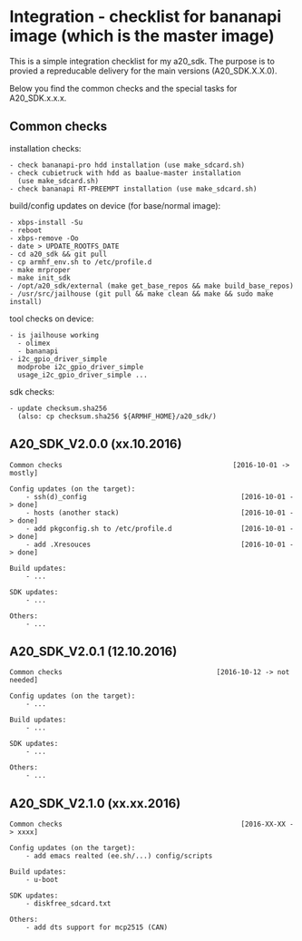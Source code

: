 Integration - checklist for bananapi image (which is the master image)
======================================================================

This is a simple integration checklist for my a20_sdk. The purpose is to provied a repreducable delivery for the main versions (A20_SDK.X.X.0).

Below you find the common checks and the special tasks for A20_SDK.x.x.x.


Common checks
-------------

installation checks:

	- check bananapi-pro hdd installation (use make_sdcard.sh)
	- check cubietruck with hdd as baalue-master installation
	  (use make_sdcard.sh)
	- check bananapi RT-PREEMPT installation (use make_sdcard.sh)

build/config updates on device (for base/normal image):

	- xbps-install -Su
	- reboot
	- xbps-remove -Oo
	- date > UPDATE_ROOTFS_DATE
	- cd a20_sdk && git pull
	- cp armhf_env.sh to /etc/profile.d
	- make mrproper
	- make init_sdk
	- /opt/a20_sdk/external (make get_base_repos && make build_base_repos)
	- /usr/src/jailhouse (git pull && make clean && make && sudo make install)

tool checks on device:

	- is jailhouse working
	  - olimex
	  - bananapi
	- i2c_gpio_driver_simple
	  modprobe i2c_gpio_driver_simple
	  usage_i2c_gpio_driver_simple ...

sdk checks:

	- update checksum.sha256
	  (also: cp checksum.sha256 ${ARMHF_HOME}/a20_sdk/)


A20_SDK_V2.0.0 (xx.10.2016)
---------------------------

	Common checks                                          [2016-10-01 -> mostly]

	Config updates (on the target):
		- ssh(d)_config                                      [2016-10-01 -> done]
		- hosts (another stack)                              [2016-10-01 -> done]
		- add pkgconfig.sh to /etc/profile.d                 [2016-10-01 -> done]
		- add .Xresouces                                     [2016-10-01 -> done]

	Build updates:
		- ...

	SDK updates:
		- ...

	Others:
		- ...


A20_SDK_V2.0.1 (12.10.2016)
---------------------------

	Common checks                                      [2016-10-12 -> not needed]

	Config updates (on the target):
		- ...

	Build updates:
		- ...

	SDK updates:
		- ...

	Others:
		- ...


A20_SDK_V2.1.0 (xx.xx.2016)
---------------------------

	Common checks                                            [2016-XX-XX -> xxxx]

	Config updates (on the target):
		- add emacs realted (ee.sh/...) config/scripts

	Build updates:
		- u-boot

	SDK updates:
		- diskfree_sdcard.txt

	Others:
		- add dts support for mcp2515 (CAN)
